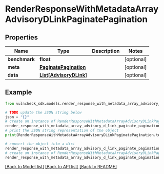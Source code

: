 # RenderResponseWithMetadataArrayAdvisoryDLinkPaginatePagination


## Properties

Name | Type | Description | Notes
------------ | ------------- | ------------- | -------------
**benchmark** | **float** |  | [optional] 
**meta** | [**PaginatePagination**](PaginatePagination.md) |  | [optional] 
**data** | [**List[AdvisoryDLink]**](AdvisoryDLink.md) |  | [optional] 

## Example

```python
from vulncheck_sdk.models.render_response_with_metadata_array_advisory_d_link_paginate_pagination import RenderResponseWithMetadataArrayAdvisoryDLinkPaginatePagination

# TODO update the JSON string below
json = "{}"
# create an instance of RenderResponseWithMetadataArrayAdvisoryDLinkPaginatePagination from a JSON string
render_response_with_metadata_array_advisory_d_link_paginate_pagination_instance = RenderResponseWithMetadataArrayAdvisoryDLinkPaginatePagination.from_json(json)
# print the JSON string representation of the object
print(RenderResponseWithMetadataArrayAdvisoryDLinkPaginatePagination.to_json())

# convert the object into a dict
render_response_with_metadata_array_advisory_d_link_paginate_pagination_dict = render_response_with_metadata_array_advisory_d_link_paginate_pagination_instance.to_dict()
# create an instance of RenderResponseWithMetadataArrayAdvisoryDLinkPaginatePagination from a dict
render_response_with_metadata_array_advisory_d_link_paginate_pagination_from_dict = RenderResponseWithMetadataArrayAdvisoryDLinkPaginatePagination.from_dict(render_response_with_metadata_array_advisory_d_link_paginate_pagination_dict)
```
[[Back to Model list]](../README.md#documentation-for-models) [[Back to API list]](../README.md#documentation-for-api-endpoints) [[Back to README]](../README.md)


